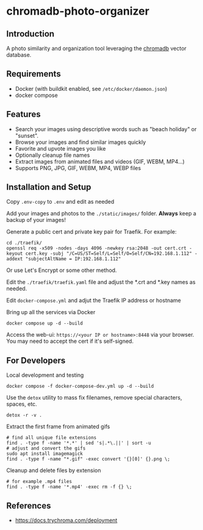 # chromadb-photo-organizer

## Introduction

A photo similarity and organization tool leveraging the [chromadb](https://trychroma.com) vector database.

## Requirements

* Docker (with buildkit enabled, see `/etc/docker/daemon.json`)
* docker compose

## Features

* Search your images using descriptive words such as "beach holiday" or "sunset".
* Browse your images and find similar images quickly
* Favorite and upvote images you like
* Optionally cleanup file names
* Extract images from animated files and videos (GIF, WEBM, MP4...)
* Supports PNG, JPG, GIF, WEBM, MP4, WEBP files

## Installation and Setup

Copy `.env-copy` to `.env` and edit as needed

Add your images and photos to the `./static/images/` folder.  **Always** keep a backup of your images!

Generate a public cert and private key pair for Traefik.  For example:

```shell
cd ./traefik/
openssl req -x509 -nodes -days 4096 -newkey rsa:2048 -out cert.crt -keyout cert.key -subj "/C=US/ST=Self/L=Self/O=Self/CN=192.168.1.112" -addext "subjectAltName = IP:192.168.1.112"
```

Or use Let's Encrypt or some other method.

Edit the `./traefik/traefik.yaml` file and adjust the *.crt and *.key names as needed.

Edit `docker-compose.yml` and adjut the Traefik IP address or hostname

Bring up all the services via Docker

```shell
docker compose up -d --build
```

Access the web-ui: `https://<your IP or hostname>:8448` via your browser.
You may need to accept the cert if it's self-signed.

## For Developers

Local development and testing

```shell
docker compose -f docker-compose-dev.yml up -d --build
```

Use the `detox` utility to mass fix filenames, remove special characters, spaces, etc.

```shell
detox -r -v .
```

Extract the first frame from animated gifs

```shell
# find all unique file extensions
find . -type f -name '*.*' | sed 's|.*\.||' | sort -u
# adjust and convert the gifs
sudo apt install imagemagick
find . -type f -name "*.gif" -exec convert '{}[0]' {}.png \;
```

Cleanup and delete files by extension

```shell
# for example .mp4 files
find . -type f -name '*.mp4' -exec rm -f {} \;
```

## References

* https://docs.trychroma.com/deployment
